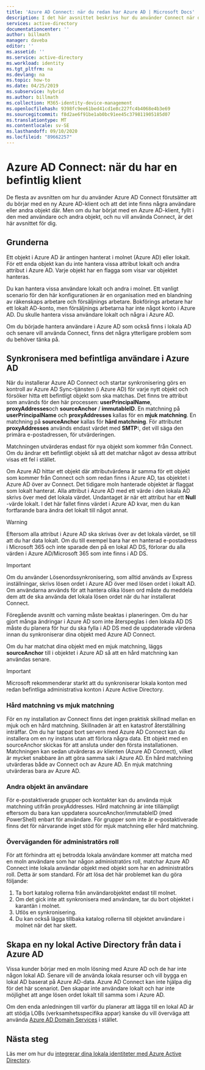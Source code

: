 ```yaml
---
title: 'Azure AD Connect: när du redan har Azure AD | Microsoft Docs'
description: I det här avsnittet beskrivs hur du använder Connect när du har en befintlig Azure AD-klient.
services: active-directory
documentationcenter: ''
author: billmath
manager: daveba
editor: ''
ms.assetid: ''
ms.service: active-directory
ms.workload: identity
ms.tgt_pltfrm: na
ms.devlang: na
ms.topic: how-to
ms.date: 04/25/2019
ms.subservice: hybrid
ms.author: billmath
ms.collection: M365-identity-device-management
ms.openlocfilehash: 9398fc9ee61bed41cd1e8c227fc4b4068e4b3e69
ms.sourcegitcommit: f8d2ae6f91be1ab0bc91ee45c379811905185d07
ms.translationtype: MT
ms.contentlocale: sv-SE
ms.lasthandoff: 09/10/2020
ms.locfileid: "89662257"
---
```

# <a name="azure-ad-connect-when-you-have-an-existing-tenant"></a>Azure AD Connect: när du har en befintlig klient
De flesta av avsnitten om hur du använder Azure AD Connect förutsätter att du börjar med en ny Azure AD-klient och att det inte finns några användare eller andra objekt där. Men om du har börjat med en Azure AD-klient, fyllt i den med användare och andra objekt, och nu vill använda Connect, är det här avsnittet för dig.

## <a name="the-basics"></a>Grunderna
Ett objekt i Azure AD är antingen hanterat i molnet (Azure AD) eller lokalt. För ett enda objekt kan du inte hantera vissa attribut lokalt och andra attribut i Azure AD. Varje objekt har en flagga som visar var objektet hanteras.

Du kan hantera vissa användare lokalt och andra i molnet. Ett vanligt scenario för den här konfigurationen är en organisation med en blandning av räkenskaps arbetare och försäljnings arbetare. Bokförings arbetare har ett lokalt AD-konto, men försäljnings arbetarna har inte något konto i Azure AD. Du skulle hantera vissa användare lokalt och några i Azure AD.

Om du började hantera användare i Azure AD som också finns i lokala AD och senare vill använda Connect, finns det några ytterligare problem som du behöver tänka på.

## <a name="sync-with-existing-users-in-azure-ad"></a>Synkronisera med befintliga användare i Azure AD
När du installerar Azure AD Connect och startar synkronisering görs en kontroll av Azure AD Sync-tjänsten (i Azure AD) för varje nytt objekt och försöker hitta ett befintligt objekt som ska matchas. Det finns tre attribut som används för den här processen: **userPrincipalName**, **proxyAddresses**och **sourceAnchor** / **immutableID**. En matchning på **userPrincipalName** och **proxyAddresses** kallas för en **mjuk matchning**. En matchning på **sourceAnchor** kallas för **hård matchning**. För attributet **proxyAddresses** används endast värdet med **SMTP:**, det vill säga den primära e-postadressen, för utvärderingen.

Matchningen utvärderas endast för nya objekt som kommer från Connect. Om du ändrar ett befintligt objekt så att det matchar något av dessa attribut visas ett fel i stället.

Om Azure AD hittar ett objekt där attributvärdena är samma för ett objekt som kommer från Connect och som redan finns i Azure AD, tas objektet i Azure AD över av Connect. Det tidigare moln hanterade objektet är flaggat som lokalt hanterat. Alla attribut i Azure AD med ett värde i den lokala AD skrivs över med det lokala värdet. Undantaget är när ett attribut har ett **Null** -värde lokalt. I det här fallet finns värdet i Azure AD kvar, men du kan fortfarande bara ändra det lokalt till något annat.

> [!WARNING]
> Eftersom alla attribut i Azure AD ska skrivas över av det lokala värdet, se till att du har data lokalt. Om du till exempel bara har en hanterad e-postadress i Microsoft 365 och inte sparade den på en lokal AD DS, förlorar du alla värden i Azure AD/Microsoft 365 som inte finns i AD DS.

> [!IMPORTANT]
> Om du använder Lösenordssynkronisering, som alltid används av Express inställningar, skrivs lösen ordet i Azure AD över med lösen ordet i lokalt AD. Om användarna används för att hantera olika lösen ord måste du meddela dem att de ska använda det lokala lösen ordet när du har installerat Connect.

Föregående avsnitt och varning måste beaktas i planeringen. Om du har gjort många ändringar i Azure AD som inte återspeglas i den lokala AD DS måste du planera för hur du ska fylla i AD DS med de uppdaterade värdena innan du synkroniserar dina objekt med Azure AD Connect.

Om du har matchat dina objekt med en mjuk matchning, läggs **sourceAnchor** till i objektet i Azure AD så att en hård matchning kan användas senare.

>[!IMPORTANT]
> Microsoft rekommenderar starkt att du synkroniserar lokala konton med redan befintliga administrativa konton i Azure Active Directory.

### <a name="hard-match-vs-soft-match"></a>Hård matchning vs mjuk matchning
För en ny installation av Connect finns det ingen praktisk skillnad mellan en mjuk och en hård matchning. Skillnaden är att en katastrof återställning inträffar. Om du har tappat bort servern med Azure AD Connect kan du installera om en ny instans utan att förlora några data. Ett objekt med en sourceAnchor skickas för att ansluta under den första installationen. Matchningen kan sedan utvärderas av klienten (Azure AD Connect), vilket är mycket snabbare än att göra samma sak i Azure AD. En hård matchning utvärderas både av Connect och av Azure AD. En mjuk matchning utvärderas bara av Azure AD.

### <a name="other-objects-than-users"></a>Andra objekt än användare
För e-postaktiverade grupper och kontakter kan du använda mjuk matchning utifrån proxyAddresses. Hård matchning är inte tillämpligt eftersom du bara kan uppdatera sourceAnchor/immutableID (med PowerShell) enbart för användare. För grupper som inte är e-postaktiverade finns det för närvarande inget stöd för mjuk matchning eller hård matchning.

### <a name="admin-role-considerations"></a>Överväganden för administratörs roll
För att förhindra att ej betrodda lokala användare kommer att matcha med en moln användare som har någon administratörs roll, matchar Azure AD Connect inte lokala användar objekt med objekt som har en administratörs roll. Detta är som standard. För att lösa det här problemet kan du göra följande:

1.  Ta bort katalog rollerna från användarobjektet endast till molnet.
2.  Om det gick inte att synkronisera med användare, tar du bort objektet i karantän i molnet.
3.  Utlös en synkronisering.
4.  Du kan också lägga tillbaka katalog rollerna till objektet användare i molnet när det har skett.



## <a name="create-a-new-on-premises-active-directory-from-data-in-azure-ad"></a>Skapa en ny lokal Active Directory från data i Azure AD
Vissa kunder börjar med en moln lösning med Azure AD och de har inte någon lokal AD. Senare vill de använda lokala resurser och vill bygga en lokal AD baserat på Azure AD-data. Azure AD Connect kan inte hjälpa dig för det här scenariot. Den skapar inte användare lokalt och har inte möjlighet att ange lösen ordet lokalt till samma som i Azure AD.

Om den enda anledningen till varför du planerar att lägga till en lokal AD är att stödja LOBs (verksamhetsspecifika appar) kanske du vill överväga att använda [Azure AD Domain Services](../../active-directory-domain-services/index.yml) i stället.

## <a name="next-steps"></a>Nästa steg
Läs mer om hur du [integrerar dina lokala identiteter med Azure Active Directory](whatis-hybrid-identity.md).
